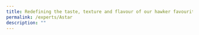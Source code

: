 ```yaml
---
title: Redefining the taste, texture and flavour of our hawker favourites
permalink: /experts/Astar
description: ""
---
```

